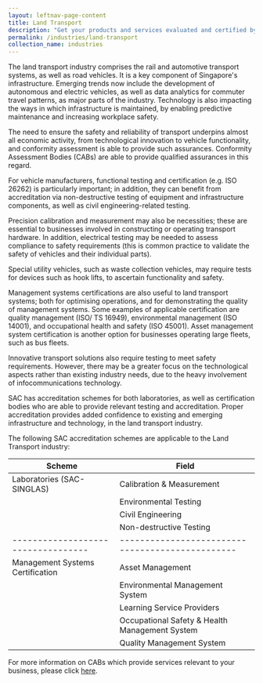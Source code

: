 ```yaml
---
layout: leftnav-page-content
title: Land Transport
description: "Get your products and services evaluated and certified by a Singapore Accreditation Council (SAC)-accredited Conformity Assessment Body (CAB)."
permalink: /industries/land-transport
collection_name: industries
---
```


The land transport industry comprises the rail and automotive transport systems, as well as road vehicles. It is a key component of Singapore's infrastructure. Emerging trends now include the development of autonomous and electric vehicles, as well as data analytics for commuter travel patterns, as major parts of the industry. Technology is also impacting the ways in which infrastructure is maintained, by enabling predictive maintenance and increasing workplace safety. 

The need to ensure the safety and reliability of transport underpins almost all economic activity, from technological innovation to vehicle functionality, and conformity assessment is able to provide such assurances. Conformity Assessment Bodies (CABs) are able to provide qualified assurances in this regard.

For vehicle manufacturers, functional testing and certification (e.g. ISO 26262) is particularly important; in addition, they can benefit from accreditation via non-destructive testing of equipment and infrastructure components, as well as civil engineering-related testing. 

Precision calibration and measurement may also be necessities; these are essential to businesses involved in constructing or operating transport hardware. In addition, electrical testing may be needed to assess compliance to safety requirements (this is common practice to validate the safety of vehicles and their individual parts). 

Special utility vehicles, such as waste collection vehicles, may require tests for devices such as hook lifts, to ascertain functionality and safety. 

Management systems certifications are also useful to land transport systems; both for optimising operations, and for demonstrating the quality of management systems. Some examples of applicable certification are quality management (ISO/ TS 16949), environmental management (ISO 14001), and occupational health and safety (ISO 45001). Asset management system certification is another option for businesses operating large fleets, such as bus fleets.

Innovative transport solutions also require testing to meet safety requirements. However, there may be a greater focus on the technological aspects rather than existing industry needs, due to the heavy involvement of infocommunications technology. 

SAC has accreditation schemes for both laboratories, as well as certification bodies who are able to provide relevant testing and accreditation. Proper accreditation provides added confidence to existing and emerging infrastructure and technology, in the land transport industry. 

The following SAC accreditation schemes are applicable to the Land Transport industry:

| Scheme                           | Field                                          |
|----------------------------------|------------------------------------------------|
| Laboratories (SAC-SINGLAS)       | Calibration & Measurement                      |
|                                  | Environmental Testing                          |
|                                  | Civil Engineering                              |
|                                  | Non-destructive Testing                        |
|----------------------------------|------------------------------------------------|
| Management Systems Certification | Asset Management                               |
|                                  | Environmental Management System                |
|                                  | Learning Service Providers                     |
|                                  | Occupational Safety & Health Management System |
|                                  | Quality Management System                      |

For more information on CABs which provide services relevant to your business, please click [here](/services/accreditation-services).
